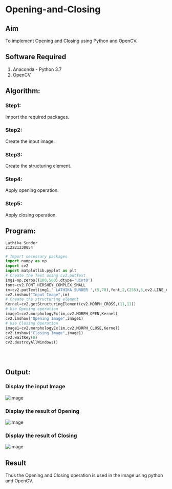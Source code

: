 # Opening-and-Closing

## Aim
To implement Opening and Closing using Python and OpenCV.

## Software Required
1. Anaconda - Python 3.7
2. OpenCV
## Algorithm:
### Step1:
Import the required packages. 
### Step2:
Create the input image. 
### Step3:
Create the structuring element. 

### Step4:
Apply opening operation. 
### Step5:
Apply closing operation. 
<br>

 
## Program:


```
Lathika Sunder
212221230054
```
``` Python
# Import necessary packages
import numpy as np
import cv2
import matplotlib.pyplot as plt
# Create the Text using cv2.putText
img1=np.zeros((100,500),dtype='uint8')
font=cv2.FONT_HERSHEY_COMPLEX_SMALL
im=cv2.putText(img1,' LATHIKA SUNDER ',(5,70),font,2,(255),5,cv2.LINE_AA)
cv2.imshow("Input Image",im)
# Create the structuring element
Kernel=cv2.getStructuringElement(cv2.MORPH_CROSS,(11,11))
# Use Opening operation
image1=cv2.morphologyEx(im,cv2.MORPH_OPEN,Kernel)
cv2.imshow("Opening Image",image1)
# Use Closing Operation
image1=cv2.morphologyEx(im,cv2.MORPH_CLOSE,Kernel)
cv2.imshow("Closing Image",image1)
cv2.waitKey(0)
cv2.destroyAllWindows()





```
## Output:

### Display the input Image
![image](https://github.com/lathika-sunder/Opening-and-Closing/assets/95066409/e8ebb3dc-5c7e-44e2-80c0-9ee3e98e53c8)

### Display the result of Opening
![image](https://github.com/lathika-sunder/Opening-and-Closing/assets/95066409/3faeea9f-ae42-4c39-95ed-9cc718a01690)

### Display the result of Closing
![image](https://github.com/lathika-sunder/Opening-and-Closing/assets/95066409/5cfd9550-b73b-4823-b1d9-f2b111fb5bfb)

## Result
Thus the Opening and Closing operation is used in the image using python and OpenCV.
